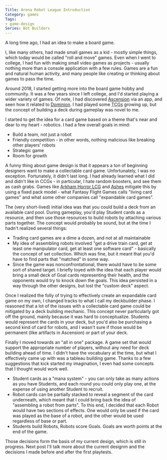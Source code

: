 ```yaml
---
Title: Arena Robot League Introduction
Category: games
Tags:
- game-design
Series: Bot Builders
---
```


A long time ago, I had an idea to make a board game.

I, like many others, had made small games as a kid - mostly simple things, which today would be called "roll and move" games.
Even when I went to college, I had fun with making small video games as projects - usually nothing more than a console application with a few rules.
Games are a fun and natural human activity, and many people like creating or thinking about games to pass the time.

Around 2018, I started getting more into the board game hobby and community.
It was a few years since I left college, and I'd started playing a wider variety of games.
Of note, I had discovered [Ascension][] via an app, and seen how it related to [Dominion][].
I had played some <abbr title="Trading Card Games">TCGs</abbr> growing up, but the concept of building a deck during gameplay was novel to me.

I started to get the idea for a card game based on a theme that's near and dear to my heart - robotics.
I had a few overall goals in mind:

- Build a team, not just a robot
- Friendly competition - in other words, nothing malicious like breaking other players' robots
- Strategic game
- Room for growth

A funny thing about game design is that it appears a ton of beginning designers want to make a collectable card game.
Unfortunately, I was no exception.
Fortunately, it didn't last long.
I had already learned what I did and didn't like in CCGs - in particular, I hate random boosters, and see them as cash grabs.
Games like [Arkham Horror LCG][] and [Ashes][] mitigate this by using a fixed pack model - what Fantasy Flight Games calls "living card games" and what some other companies call "expandable card games".

The (very short-lived) initial idea was that you could build a deck from an available card pool.
During gameplay, you'd play Student cards as a resource, and then use those resources to build robots by attaching various parts together.
The concept would probably be sound, but at the time I hadn't realized several things:

- Trading card games are a dime a dozen, and not at all maintainable
- My idea of assembling robots involved "get a drive train card, get at least one manipulator card, get at least one software card" - basically the concept of set collection.
  Which was fine, but it meant that you'd have to find parts that "matched" in some way.
- Since the game was nonconfrontational, there would have to be some sort of shared target.
  I briefly toyed with the idea that each player would bring a small deck of Goal cards representing their health, and the opponents would try to knock down the goals.
  This idea persisted in a way through the other designs, but lost the "custom deck" aspect.

Once I realized the folly of trying to effectively create an expandable card game on my own, I changed tracks to what I call my deckbuilder phase.
I reasoned that a lot of the issues with a collectable card game could be mitigated by a deck building mechanic.
This concept never particularly got off the ground, mainly because it was hard to conceptualize.
Students would represent the cards in your deck, but you'd also be purchasing a second kind of card for robots, and I wasn't sure if those would be permanent (like artifacts in Ascension) or part of your deck.

Finally I moved towards an "all in one" package.
A game set that would support the appropriate number of players, without any need for deck building ahead of time.
I didn't have the vocabulary at the time, but what I effectively came up with was a tableau building game.
Thanks to a few suggestions that kick started my imagination, I even had some concepts that I thought would work well.

- Student cards as a "mana system" - you can only take as many actions as you have Students, and each round you could only play one, at the expense of using another Student to recruit.
- Robot cards can be partially stacked to reveal a segment of the card underneath, which meant that I could bring back the idea of "assembling a robot from parts".
  To this end, I decided that each Robot would have two sections of effects.
  One would only be used if the card was played as the base of a robot, and the other would be used regardless of base or part.
- Students build Robots, Robots score Goals. Goals are worth points at the end of the game.

Those decisions form the basis of my current design, which is still in progress.
Next post I'll talk more about the current designm and the decisions I made before and after the first playtests.



[Ascension]: https://www.boardgamegeek.com/boardgame/69789/ascension-deckbuilding-game
[Dominion]: https://www.boardgamegeek.com/boardgame/36218/dominion
[Arkham Horror LCG]: https://boardgamegeek.com/boardgame/205637/arkham-horror-card-game
[Ashes]: https://boardgamegeek.com/boardgame/167400/ashes-reborn-rise-phoenixborn
